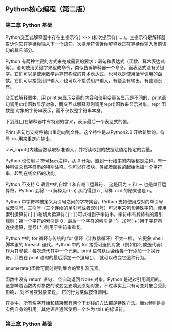 ## Python核心编程（第二版）

### 第二章 Python 基础

Python交互式解释器中存在主提示符( >>> )和次提示符( ... )。主提示符是解释器告诉你它在等待你输入下一个语句，次提示符告诉你解释器正在等待你输入当前语句的其它部分。

Python 有两种主要的方式来完成需要的要求：语句和表达式（函数、算术表达式等）。语句使用关键字来组成命令，类似告诉解释器一个命令。而表达式没有关键字。它们可以是使用数学运算符构成的算术表达式，也可以是使用括号调用的函数。它们可以接受用户输入，也可以不接受用户输入，有些会有输出，有些则没有。

交互式解释器中，用 print 来显示变量的内容和仅用变量名显示是不同的，print语句调用str()函数显示对象，而交互式解释器则调用repr()函数来显示对象。repr 函数是 对象的字符串表示，而不仅仅是字符串本身。

下划线(_)在解释器中有特别的含义，表示最后一个表达式的值。

Print 语句也支持将输出重定向到文件。这个特性是从Python2.0 开始新增的。符号 >> 用来重定向输出。

raw_input()内建函数读取标准输入，并将读取到的数据赋值给指定的变量。

Python 也使用 # 符号标示注释，从 # 开始，直到一行结束的内容都是注释。有一种叫做文档字符串的特别注释。你可以在模块、类或者函数的起始添加一个字符串，起到在线文档的功能。

Python 不支持 C 语言中的自增 1 和自减 1 运算符， 这是因为 + 和 － 也是单目运算符，Python 会将 --n 解释为-(-n) 从而得到 n , 同样 ++n 的结果也是 n。

Python 中字符串被定义为引号之间的字符集合。Python 支持使用成对的单引号或双引号，三引号（三个连续的单引号或者双引号）可以用来包含特殊字符。使用索引运算符( [ ] )和切片运算符( [ : ] )可以得到子字符串。字符串有其特有的索引规则：第一个字符的索引是 0，最后一个字符的索引是 -1。加号( + )用于字符串连接运算，星号( * )则用于字符串重复。

Python 中的 for 循环与传统的 for 循环（计数器循环）不太一样， 它更象 shell 脚本里的 foreach 迭代。Python 中的 for 接受可迭代对象（例如序列或迭代器）作为其参数，每次迭代其中一个元素。print 语句默认会给每一行添加一个换行
符。只要在 print 语句的最后添加一个逗号(,)， 就可以改变它这种行为。

enumerate()函数可同时得到集合的索引及元素。

函数中没有 return 语句， 会自动返回 None 对象。Python 是通过引用调用的。 这意味着函数内对参数的改变会影响到原始对象。不过事实上只有可变对象会受此影响， 对不可变对象来说， 它的行为类似按值调用。

在类中，所有名字开始和结束都有两个下划线的方法都是特殊方法。而self则是类实例自身的引用。其他语言通常使用一个名为 this 的标识符。

### 第三章 Python 基础



